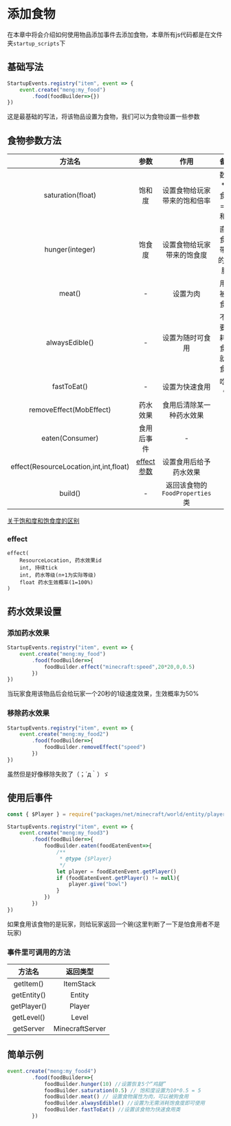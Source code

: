 # 添加食物
在本章中将会介绍如何使用物品添加事件去添加食物，本章所有js代码都是在文件夹`startup_scripts`下

## 基础写法
```js
StartupEvents.registry("item", event => {
    event.create("meng:my_food")
        .food(foodBuilder=>{})
})
```
这是最基础的写法，将该物品设置为食物，我们可以为食物设置一些参数

## 食物参数方法
|                 方法名                 |         参数          |              作用              |           备注           |
| :------------------------------------: | :-------------------: | :----------------------------: | :----------------------: |
|           saturation(float)            |        饱和度         |  设置食物给玩家带来的饱和倍率  |   数值*饱食度 = 饱和度   |
|            hunger(integer)             |        饱食度         |   设置食物给玩家带来的饱食度   |   直接食用带来的"鸡腿"   |
|                 meat()                 |           -           |            设置为肉            |       用于被狼食用       |
|             alwaysEdible()             |           -           |        设置为随时可食用        | 不需要消耗饱食度就可食用 |
|              fastToEat()               |           -           |         设置为快速食用         |          吃得快          |
|        removeEffect(MobEffect)         |       药水效果        |    食用后清除某一种药水效果    |            -             |
|    eaten(Consumer<FoodEatenEvent>)     |      食用后事件       |               -                |            -             |
| effect(ResourceLocation,int,int,float) | [effect参数](#effect) |     设置食用后给予药水效果     |            -             |
|                build()                 |           -           | 返回该食物的`FoodProperties`类 |            -             |

[关于饱和度和饱食度的区别](/ti-wai-hua/saturation-hunger.md)

### effect
```
effect(
    ResourceLocation, 药水效果id
    int, 持续tick
    int, 药水等级(n+1为实际等级)
    float 药水生效概率(1=100%)
)
```

## 药水效果设置
### 添加药水效果
```js
StartupEvents.registry("item", event => {
    event.create("meng:my_food")
        .food(foodBuilder=>{
            foodBuilder.effect("minecraft:speed",20*20,0,0.5)
        })
})
```
当玩家食用该物品后会给玩家一个20秒的1级速度效果，生效概率为50%

### 移除药水效果
```js
StartupEvents.registry("item", event => {
    event.create("meng:my_food2")
        .food(foodBuilder=>{
            foodBuilder.removeEffect("speed")
        })
})
```
虽然但是好像移除失败了（；´д｀）ゞ

## 使用后事件
```js
const { $Player } = require("packages/net/minecraft/world/entity/player/$Player")

StartupEvents.registry("item", event => {
    event.create("meng:my_food3")
        .food(foodBuilder=>{
            foodBuilder.eaten(foodEatenEvent=>{
                /**
                 * @type {$Player}
                 */
                let player = foodEatenEvent.getPlayer()
                if (foodEatenEvent.getPlayer() != null){
                    player.give("bowl")
                }
            })
        })
})
```
如果食用该食物的是玩家，则给玩家返回一个碗(这里判断了一下是怕食用者不是玩家)

### 事件里可调用的方法
|   方法名    |    返回类型     |
| :---------: | :-------------: |
|  getItem()  |    ItemStack    |
| getEntity() |     Entity      |
| getPlayer() |     Player      |
| getLevel()  |      Level      |
|  getServer  | MinecraftServer |

## 简单示例
```js
event.create("meng:my_food4")
        .food(foodBuilder=>{
            foodBuilder.hunger(10) //设置恢复5个“鸡腿”
            foodBuilder.saturation(0.5) // 饱和度设置为10*0.5 = 5
            foodBuilder.meat() // 设置食物属性为肉，可以被狗食用
            foodBuilder.alwaysEdible() //设置为无需消耗饱食度即可使用
            foodBuilder.fastToEat() //设置该食物为快速食用类
        })
```